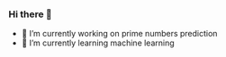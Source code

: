 ### Hi there 👋

- 🔭 I’m currently working on prime numbers prediction
- 🌱 I’m currently learning machine learning
